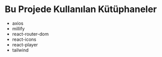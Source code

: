 # Bu Projede Kullanılan Kütüphaneler
- axios
- millify
- react-router-dom
- react-icons
- react-player
- tailwind